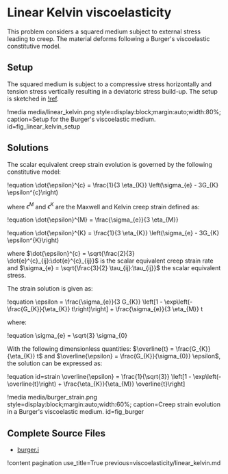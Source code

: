 # Linear Kelvin viscoelasticity

This problem considers a squared medium subject to external stress leading to creep. The material deforms following a Burger's viscoelastic constitutive model.

## Setup

The squared medium is subject to a compressive stress horizontally and tension stress vertically resulting in a deviatoric stress build-up. The setup is sketched in [!ref](fig_linear_kelvin_setup).

!media media/linear_kelvin.png style=display:block;margin:auto;width:80%; caption=Setup for the Burger's viscoelastic medium. id=fig_linear_kelvin_setup

## Solutions

The scalar equivalent creep strain evolution is governed by the following constitutive model:

!equation
\dot{\epsilon}^{c} = \frac{1}{3 \eta_{K}} \left(\sigma_{e} - 3G_{K} \epsilon^{c}\right)

where $\epsilon^{M}$ and $\epsilon^{K}$ are the Maxwell and Kelvin creep strain defined as:

!equation
\dot{\epsilon}^{M} = \frac{\sigma_{e}}{3 \eta_{M}}

!equation
\dot{\epsilon}^{K} = \frac{1}{3 \eta_{K}} \left(\sigma_{e} - 3G_{K} \epsilon^{K}\right)

where $\dot{\epsilon}^{c} = \sqrt{\frac{2}{3} \dot{e}^{c}_{ij}:\dot{e}^{c}_{ij}}$ is the scalar equivalent creep strain rate and $\sigma_{e} = \sqrt{\frac{3}{2} \tau_{ij}:\tau_{ij}}$ the scalar equivalent stress.

The strain solution is given as:

!equation
\epsilon = \frac{\sigma_{e}}{3 G_{K}} \left[1 - \exp\left(-\frac{G_{K}}{\eta_{K}} t\right)\right] + \frac{\sigma_{e}}{3 \eta_{M}} t

where:

!equation
\sigma_{e} = \sqrt{3} \sigma_{0}

With the following dimensionless quantities: $\overline{t} = \frac{G_{K}}{\eta_{K}} t$ and $\overline{\epsilon} = \frac{G_{K}}{\sigma_{0}} \epsilon$, the solution can be expressed as:

!equation id=strain
\overline{\epsilon} = \frac{1}{\sqrt{3}} \left[1 - \exp\left(- \overline{t}\right) + \frac{\eta_{K}}{\eta_{M}} \overline{t}\right] 

!media media/burger_strain.png style=display:block;margin:auto;width:60%; caption=Creep strain evolution in a Burger's viscoelastic medium. id=fig_burger

## Complete Source Files

- [burger.i](https://github.com/ajacquey/beaver/blob/main/examples/viscoelasticity/burger/burger.i)

!content pagination use_title=True
                    previous=viscoelasticity/linear_kelvin.md